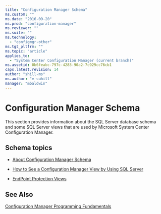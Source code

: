 ```yaml
---
title: "Configuration Manager Schema"
ms.custom: ""
ms.date: "2016-09-20"
ms.prod: "configuration-manager"
ms.reviewer: ""
ms.suite: ""
ms.technology: 
  - "configmgr-other"
ms.tgt_pltfrm: ""
ms.topic: "article"
applies_to: 
  - "System Center Configuration Manager (current branch)"
ms.assetid: 0b6feabc-797c-4283-90a2-7c929cc76cb1
caps.latest.revision: 14
author: "shill-ms"
ms.author: "v-suhill"
manager: "mbaldwin"
---
```

# Configuration Manager Schema
This section provides information about the SQL Server database schema and some SQL Server views that are used by Microsoft System Center Configuration Manager.  
  
## Schema topics  
  
-   [About Configuration Manager Schema](../../../develop/core/understand/about-configuration-manager-schema.md)  
  
-   [How to See a Configuration Manager View by Using SQL Server](../../../develop/core/understand/how-to-see-a-configuration-manager-view-by-using-sql-server.md)  
  
-   [EndPoint Protection Views](../Topic/EndPoint%20Protection%20Views.md)  
  
## See Also  
 [Configuration Manager Programming Fundamentals](../../../develop/core/understand/configuration-manager-programming-fundamentals.md)
